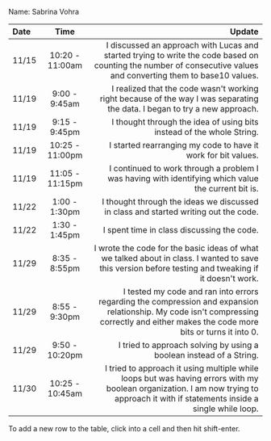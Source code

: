 Name: Sabrina Vohra

| Date  |      Time       |                                                                                                                                                                                 Update |
|:------|:---------------:|---------------------------------------------------------------------------------------------------------------------------------------------------------------------------------------:|
| 11/15 | 10:20 - 11:00am |                       I discussed an approach with Lucas and started trying to write the code based on counting the number of consecutive values and converting them to base10 values. |
| 11/19 |  9:00 - 9:45am  |                                                             I realized that the code wasn't working right because of the way I was separating the data. I began to try a new approach. |
| 11/19 |  9:15 - 9:45pm  |                                                                                                                  I thought through the idea of using bits instead of the whole String. |
| 11/19 | 10:25 - 11:00pm |                                                                                                                          I started rearranging my code to have it work for bit values. |
| 11/19 | 11:05 - 11:15pm |                                                                                    I continued to work through a problem I was having with identifying which value the current bit is. |
| 11/22 |  1:00 - 1:30pm  |                                                                                                    I thought through the ideas we discussed in class and started writing out the code. |
| 11/22 |  1:30 - 1:45pm  |                                                                                                                                             I spent time in class discussing the code. |
| 11/29 |  8:35 - 8:55pm  |                                   I wrote the code for the basic ideas of what we talked about in class. I wanted to save this version before testing and tweaking if it doesn't work. |
| 11/29 |  8:55 - 9:30pm  | I tested my code and ran into errors regarding the compression and expansion relationship. My code isn't compressing correctly and either makes the code more bits or turns it into 0. |
| 11/29 | 9:50 - 10:20pm  |                                                                                                                    I tried to approach solving by using a boolean instead of a String. |
| 11/30 | 10:25 - 10:45am |    I tried to approach it using multiple while loops but was having errors with my boolean organization. I am now trying to approach it with if statements inside a single while loop. |

To add a new row to the table, click into a cell and then hit shift-enter.
